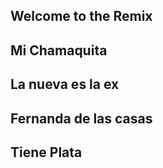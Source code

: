 ## Welcome to the Remix

## Mi Chamaquita

## La nueva es la ex

## Fernanda de las casas

## Tiene Plata